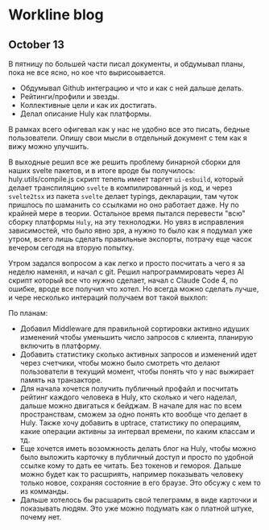 # Workline blog

## October 13

В пятницу по большей части писал документы, и обдумывал планы, пока не все ясно, но кое что вырисоывается.

- Обдумывал Github интеграцию и что и как с ней дальше делать.
- Рейтинги/профили и звезды.
- Коллективные цели и как их достигать.
- Делал описание Huly как платформы.

В рамках всего офигевал как у нас не удобно все это писать, бедные пользователи. Опишу свои мысли в отдельный документ с тем как я вижу можно улучшить.

В выходные решил все же решить проблему бинарной сборки для наших svelte пакетов, и в итоге вроде бы получилось: huly.utils/compile.js скрипт тепепь имеет таргет `ui-esbuild`, который делает транспиляцию `svelte` в компилированный js код, и через `svelte2tsx` из пакета `svelte` делает typings, декларации, там чуток пришлось по шаманить со ссылками но оно работает даже.
Ну по крайней мере в теории. Остальное время пытался перевести "всю" сборку платформы `Huly`, на эту технолоджи.
Но увяз в исправления зависимостей, что было явно зря, а нужно то было как я подумал уже утром, всего лишь сделать правильные экспорты, потрачу еще часок вечером сегодя на вторую попытку.

Утром задался вопросом а как легко и просто посчитать а чего я за неделю наменял, и начал с git.
Решил напрограммировать через AI скрипт который все что нужно сделает, начал с Claude Code 4, по ошибке, вроде все получил что хотел. Но всегда можно сделать лучше, и чере несколько интераций получаем вот такой выхлоп:

По планам:

- Добавил Middleware для правильной сортировки активно идуших изменений чтобы уменьшить число запросов с клиента, планирую включить в платформу.
- Добавить статистику сколько активных запросов и изменений идет через счетчики, чтобы можно было смотреть что делают пользователи в текущий момент, чтобы понять что у нас выжирает память на транзакторе.
- Для начала хочется получить публичный профайл и посчитать рейтинг каждого человека в Huly, кто сколько и чего наделал, дальше можно двигаться к бейджам.
  В начале для нас по всем пространствам, сможем за одно понять кто вообще что делает в Huly.
  Также хочу добавить в uptrace, статистику по операциям, какие операции активны за интервал времени, по каким классам и тд.
- Еще хочется иметь возомжность делать блог на Huly, чтобы можно было выложить карточку в публичный доступ и просто по удобной ссылке кому то дать ее читать.
  Без токенов и гемороя.
  Дальше можно будет как то расшриять, например показывать человеку только новое, сохраняя состояние в его браузе.
  Это обсужу с кем то из комманды.
- Дальше хотелось бы расшарить свой телеграмм, в виде карточки и показывать людям. Это уже можно подумать как о платной штуке, почему нет.
